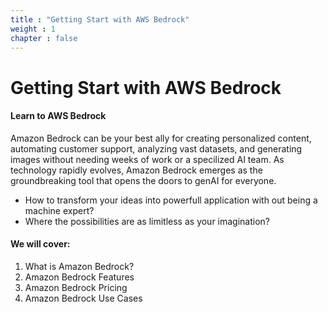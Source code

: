 ```yaml
---
title : "Getting Start with AWS Bedrock"
weight : 1 
chapter : false
---
```

# Getting Start with AWS Bedrock

#### Learn to AWS Bedrock

Amazon Bedrock can be your best ally for creating personalized content, automating customer support, analyzing vast datasets, and generating images without needing weeks of work or a specilized AI team. As technology rapidly evolves, Amazon Bedrock emerges as the groundbreaking tool that opens the doors to genAI for everyone. 
- How to transform your ideas into powerfull application with out being a machine expert?
- Where the possibilities are as limitless as your imagination?

#### We will cover:
1. What is Amazon Bedrock?
2. Amazon Bedrock Features
3. Amazon Bedrock Pricing
4. Amazon Bedrock Use Cases
